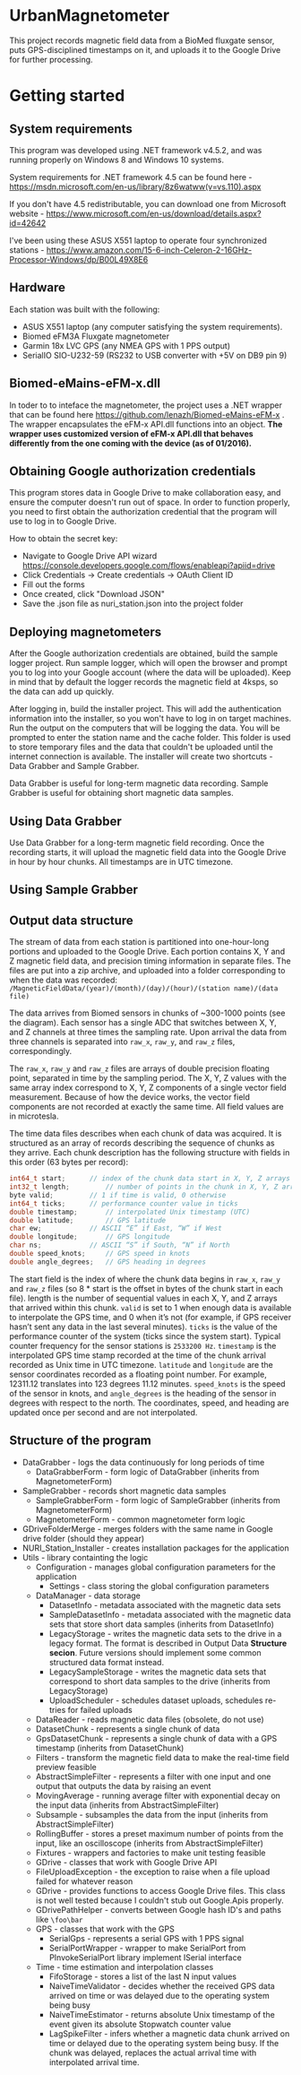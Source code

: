 # UrbanMagnetometer
This project records magnetic field data from a BioMed fluxgate sensor, puts GPS-disciplined timestamps on it,
and uploads it to the Google Drive for further processing.

# Getting started

## System requirements

This program was developed using .NET framework v4.5.2, and was running properly on Windows 8 and Windows 10 systems.

System requirements for .NET framework 4.5 can be found here - https://msdn.microsoft.com/en-us/library/8z6watww(v=vs.110).aspx

If you don't have 4.5 redistributable, you can download one from Microsoft website - https://www.microsoft.com/en-us/download/details.aspx?id=42642

I've been using these ASUS X551 laptop to operate four synchronized stations - https://www.amazon.com/15-6-inch-Celeron-2-16GHz-Processor-Windows/dp/B00L49X8E6

## Hardware
Each station was built with the following:

  * ASUS X551 laptop (any computer satisfying the system requirements).
  * Biomed eFM3A Fluxgate magnetometer
  * Garmin 18x LVC GPS (any NMEA GPS with 1 PPS output)
  * SerialIO SIO-U232-59 (RS232 to USB converter with +5V on DB9 pin 9)

## Biomed-eMains-eFM-x.dll
In toder to to inteface the magnetometer, the project uses a .NET wrapper that can be found here https://github.com/lenazh/Biomed-eMains-eFM-x . The wrapper encapsulates the eFM-x API.dll functions into an object. **The wrapper uses customized version of eFM-x API.dll that behaves differently from the one coming with the device (as of 01/2016).**

## Obtaining Google authorization credentials
This program stores data in Google Drive to make collaboration easy, and ensure the computer doesn't run out of space. In order to function properly, you need to first obtain the authorization credential that the program will use to log in to Google Drive.

How to obtain the secret key:

  - Navigate to Google Drive API wizard https://console.developers.google.com/flows/enableapi?apiid=drive
  - Click Credentials -> Create credentials -> OAuth Client ID
  - Fill out the forms
  - Once created, click "Download JSON"
  - Save the .json file as nuri_station.json into the project folder

## Deploying magnetometers

After the Google authorization credentials are obtained, build the sample logger project. Run sample logger, which will open the browser and prompt you to log into your Google account (where the data will be uploaded). Keep in  mind that by default the logger records the magnetic field at 4ksps, so the data can add up quickly.

After logging in, build the installer project. This will add the authentication information into the installer, so you won't have to log in on target machines. Run the output on the computers that will be logging the data. You will be prompted to enter the station name and the cache folder. This folder is used to store temporary files and the data that couldn't be uploaded until the internet connection is available. The installer will create two shortcuts - Data Grabber and Sample Grabber.

Data Grabber is useful for long-term magnetic data recording. Sample Grabber is useful for obtaining short magnetic data samples.

## Using Data Grabber
Use Data Grabber for a long-term magnetic field recording. Once the recording starts, it will upload the magnetic field data into the Google Drive in hour by hour chunks. All timestamps are in UTC timezone.

## Using Sample Grabber

## Output data structure
The stream of data from each station is partitioned into one-hour-long portions and uploaded to the Google Drive. Each portion contains X, Y and Z magnetic field data, and precision timing information in separate files. The files are put into a zip archive, and uploaded into a folder corresponding to when the data was recorded: 
``/MagneticFieldData/(year)/(month)/(day)/(hour)/(station name)/(data file)``

The data arrives from Biomed sensors in chunks of ~300-1000 points (see the diagram). Each sensor has a single ADC that switches between X, Y, and Z channels at three times the sampling rate. Upon arrival the data from three channels is separated into ``raw_x``, ``raw_y``, and ``raw_z`` files, correspondingly.

The ``raw_x``, ``raw_y`` and ``raw_z`` files are arrays of double precision floating point, separated in time by the sampling period. The X, Y, Z values with the same array index correspond to X, Y, Z components of a single vector field measurement. Because of how the device works, the vector field components are not recorded at exactly the same time. All field values are in microtesla.

The time data files describes when each chunk of data was acquired. It is structured as an array of records describing the sequence of chunks as they arrive. Each chunk description has the following structure with fields in this order (63 bytes per record):

```c
int64_t start;		// index of the chunk data start in X, Y, Z arrays
int32_t length; 		// number of points in the chunk in X, Y, Z arrays
byte valid;			// 1 if time is valid, 0 otherwise
int64_t ticks;	 	// performance counter value in ticks
double timestamp;	 	// interpolated Unix timestamp (UTC)
double latitude;	 	// GPS latitude
char ew;			// ASCII “E” if East, “W” if West
double longitude;	 	// GPS longitude
char ns;			// ASCII “S” if South, “N” if North
double speed_knots;	 	// GPS speed in knots
double angle_degrees; 	// GPS heading in degrees
```

The start field is the index of where the chunk data begins in ``raw_x``, ``raw_y`` and ``raw_z`` files (so 8 * start is the offset in bytes of the chunk start in each file). length is the number of sequential values in each X, Y, and Z arrays that arrived within this chunk. ``valid`` is set to 1 when enough data is available to interpolate the GPS time, and 0 when it’s not (for example, if GPS receiver hasn’t sent any data in the last several minutes). ``ticks`` is the value of the performance counter of the system (ticks since the system start). Typical counter frequency for the sensor stations is ``2533200 Hz``. ``timestamp`` is the interpolated GPS time stamp recorded at the time of the chunk arrival recorded as Unix time in UTC timezone. ``latitude`` and ``longitude`` are the sensor coordinates recorded as a floating point number. For example, 12311.12 translates into 123 degrees 11.12 minutes. ``speed_knots`` is the speed of the sensor in knots, and ``angle_degrees`` is the heading of the sensor in degrees with respect to the north. The coordinates, speed, and heading are updated once per second and are not interpolated. 


## Structure of the program

  * DataGrabber - logs the data continuously for long periods of time
    * DataGrabberForm - form logic of DataGrabber (inherits from MagnetometerForm)
  * SampleGrabber - records short magnetic data samples
    * SampleGrabberForm - form logic of SampleGrabber (inherits from MagnetometerForm)
    * MagnetometerForm - common magnetometer form logic
  * GDriveFolderMerge - merges folders with the same name in Google drive folder (should they appear)
  * NURI_Station_Installer - creates installation packages for the application
  * Utils - library containting the logic
    * Configuration - manages global configuration parameters for the application  
      * Settings - class storing the global configuration parameters
    * DataManager - data storage
      * DatasetInfo - metadata associated with the magnetic data sets
      * SampleDatasetInfo - metadata associated with the magnetic data sets that store short data samples (inherits from DatasetInfo)
      * LegacyStorage - writes the magnetic data sets to the drive in a legacy format. The format is described in Output Data **Structure secion**. Future versions should implement some common structured data format instead.
      * LegacySampleStorage - writes the magnetic data sets that correspond to short data samples to the drive (inherits from LegacyStorage)
      * UploadScheduler - schedules dataset uploads, schedules re-tries for failed uploads
    *  DataReader - reads magnetic data files  (obsolete, do not use)
      * DatasetChunk - represents a single chunk of data  
      * GpsDatasetChunk - represents a single chunk of data with a GPS timestamp (inherits from DatasetChunk)
    *  Filters - transform the magnetic field data to make the real-time field preview feasible
      * AbstractSimpleFilter - represents a filter with one input and one output that outputs the data by raising an event
      * MovingAverage - running average filter with exponential decay on the input data (inherits from AbstractSimpleFilter)
      * Subsample - subsamples the data from the input  (inherits from AbstractSimpleFilter)
      * RollingBuffer - stores a preset maximum number of points from the input, like an oscilloscope (inherits from AbstractSimpleFilter)
    *  Fixtures - wrappers and factories to make unit testing feasible
    *  GDrive - classes that work with Google Drive API
      * FileUploadException - the exception to raise when a file upload failed for whatever reason
      * GDrive - provides functions to access Google Drive files. This class is not well tested because I couldn't stub out Google.Apis properly.
      * GDrivePathHelper - converts between Google hash ID's and paths like ``\foo\bar``
    * GPS - classes that work with the GPS
      * SerialGps - represents a serial GPS with 1 PPS signal
      * SerialPortWrapper - wrapper to make SerialPort from PInvokeSerialPort library implement ISerial interface
    * Time - time estimation and interpolation classes
      * FifoStorage - stores a list of the last N input values
      * NaiveTimeValidator - decides whether the received GPS data arrived on time or was delayed due to the operating system being busy
      * NaiveTimeEstimator - returns absolute Unix timestamp of the event given its absolute Stopwatch counter value
      * LagSpikeFilter - infers whether a magnetic data chunk arrived on time or delayed due to the operating system being busy. If the chunk was delayed, replaces the actual arrival time with interpolated arrival time.
